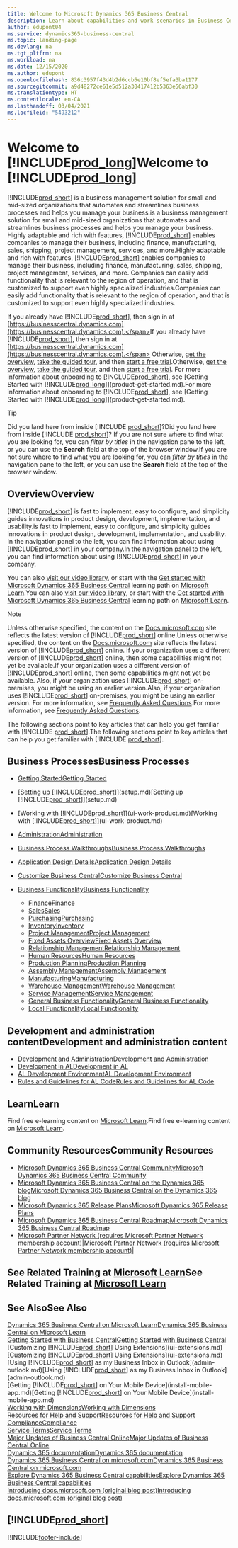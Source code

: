 ```yaml
---
title: Welcome to Microsoft Dynamics 365 Business Central
description: Learn about capabilities and work scenarios in Business Central that helps companies manage their business, including finance, manufacturing, sales, shipping, project management, services, and more.
author: edupont04
ms.service: dynamics365-business-central
ms.topic: landing-page
ms.devlang: na
ms.tgt_pltfrm: na
ms.workload: na
ms.date: 12/15/2020
ms.author: edupont
ms.openlocfilehash: 836c3957f43d4b2d6ccb5e10bf8ef5efa3ba1177
ms.sourcegitcommit: a9d48272ce61e5d512a30417412b5363e56abf30
ms.translationtype: HT
ms.contentlocale: en-CA
ms.lasthandoff: 03/04/2021
ms.locfileid: "5493212"
---
```

# <a name="welcome-to-prod_long"></a><span data-ttu-id="2d6a2-103">Welcome to [!INCLUDE[prod_long](includes/prod_long.md)]</span><span class="sxs-lookup"><span data-stu-id="2d6a2-103">Welcome to [!INCLUDE[prod_long](includes/prod_long.md)]</span></span>

[!INCLUDE[prod_short](includes/prod_short.md)] <span data-ttu-id="2d6a2-104">is a business management solution for small and mid-sized organizations that automates and streamlines business processes and helps you manage your business.</span><span class="sxs-lookup"><span data-stu-id="2d6a2-104">is a business management solution for small and mid-sized organizations that automates and streamlines business processes and helps you manage your business.</span></span> <span data-ttu-id="2d6a2-105">Highly adaptable and rich with features, [!INCLUDE[prod_short](includes/prod_short.md)] enables companies to manage their business, including finance, manufacturing, sales, shipping, project management, services, and more.</span><span class="sxs-lookup"><span data-stu-id="2d6a2-105">Highly adaptable and rich with features, [!INCLUDE[prod_short](includes/prod_short.md)] enables companies to manage their business, including finance, manufacturing, sales, shipping, project management, services, and more.</span></span> <span data-ttu-id="2d6a2-106">Companies can easily add functionality that is relevant to the region of operation, and that is customized to support even highly specialized industries.</span><span class="sxs-lookup"><span data-stu-id="2d6a2-106">Companies can easily add functionality that is relevant to the region of operation, and that is customized to support even highly specialized industries.</span></span>  

<span data-ttu-id="2d6a2-107">If you already have [!INCLUDE[prod_short](includes/prod_short.md)], then sign in at [https://businesscentral.dynamics.com](https://businesscentral.dynamics.com).</span><span class="sxs-lookup"><span data-stu-id="2d6a2-107">If you already have [!INCLUDE[prod_short](includes/prod_short.md)], then sign in at [https://businesscentral.dynamics.com](https://businesscentral.dynamics.com).</span></span> <span data-ttu-id="2d6a2-108">Otherwise, [get the overview](https://dynamics.microsoft.com/business-central/overview/),  [take the guided tour](https://dynamics.microsoft.com/en-us/guidedtour/dynamics/business-central/1/1), and then [start a free trial](https://go.microsoft.com/fwlink/?linkid=847861).</span><span class="sxs-lookup"><span data-stu-id="2d6a2-108">Otherwise, [get the overview](https://dynamics.microsoft.com/business-central/overview/),  [take the guided tour](https://dynamics.microsoft.com/en-us/guidedtour/dynamics/business-central/1/1), and then [start a free trial](https://go.microsoft.com/fwlink/?linkid=847861).</span></span> <span data-ttu-id="2d6a2-109">For more information about onboarding to [!INCLUDE[prod_short](includes/prod_short.md)], see [Getting Started with [!INCLUDE[prod_long](includes/prod_long.md)]](product-get-started.md).</span><span class="sxs-lookup"><span data-stu-id="2d6a2-109">For more information about onboarding to [!INCLUDE[prod_short](includes/prod_short.md)], see [Getting Started with [!INCLUDE[prod_long](includes/prod_long.md)]](product-get-started.md).</span></span>  

> [!TIP]
> <span data-ttu-id="2d6a2-110">Did you land here from inside [!INCLUDE [prod_short](includes/prod_short.md)]?</span><span class="sxs-lookup"><span data-stu-id="2d6a2-110">Did you land here from inside [!INCLUDE [prod_short](includes/prod_short.md)]?</span></span> <span data-ttu-id="2d6a2-111">If you are not sure where to find what you are looking for, you can *filter by titles* in the navigation pane to the left, or you can use the **Search** field at the top of the browser window.</span><span class="sxs-lookup"><span data-stu-id="2d6a2-111">If you are not sure where to find what you are looking for, you can *filter by titles* in the navigation pane to the left, or you can use the **Search** field at the top of the browser window.</span></span>

## <a name="overview"></a><span data-ttu-id="2d6a2-112">Overview</span><span class="sxs-lookup"><span data-stu-id="2d6a2-112">Overview</span></span>

[!INCLUDE[prod_short](includes/prod_short.md)] <span data-ttu-id="2d6a2-113">is fast to implement, easy to configure, and simplicity guides innovations in product design, development, implementation, and usability.</span><span class="sxs-lookup"><span data-stu-id="2d6a2-113">is fast to implement, easy to configure, and simplicity guides innovations in product design, development, implementation, and usability.</span></span> <span data-ttu-id="2d6a2-114">In the navigation panel to the left, you can find information about using [!INCLUDE[prod_short](includes/prod_short.md)] in your company.</span><span class="sxs-lookup"><span data-stu-id="2d6a2-114">In the navigation panel to the left, you can find information about using [!INCLUDE[prod_short](includes/prod_short.md)] in your company.</span></span>  

<span data-ttu-id="2d6a2-115">You can also [visit our video library](across-videos.md), or start with the [Get started with Microsoft Dynamics 365 Business Central](/learn/paths/get-started-dynamics-365-business-central/) learning path on [Microsoft Learn](/learn/dynamics365/business-central?WT.mc_id=dyn365bc_landingpage-docs).</span><span class="sxs-lookup"><span data-stu-id="2d6a2-115">You can also [visit our video library](across-videos.md), or start with the [Get started with Microsoft Dynamics 365 Business Central](/learn/paths/get-started-dynamics-365-business-central/) learning path on [Microsoft Learn](/learn/dynamics365/business-central?WT.mc_id=dyn365bc_landingpage-docs).</span></span>  

> [!NOTE]
> <span data-ttu-id="2d6a2-116">Unless otherwise specified, the content on the [Docs.microsoft.com](https://docs.microsoft.com/dynamics365/business-central/) site reflects the latest version of [!INCLUDE[prod_short](includes/prod_short.md)] online.</span><span class="sxs-lookup"><span data-stu-id="2d6a2-116">Unless otherwise specified, the content on the [Docs.microsoft.com](https://docs.microsoft.com/dynamics365/business-central/) site reflects the latest version of [!INCLUDE[prod_short](includes/prod_short.md)] online.</span></span> <span data-ttu-id="2d6a2-117">If your organization uses a different version of [!INCLUDE[prod_short](includes/prod_short.md)] online, then some capabilities might not yet be available.</span><span class="sxs-lookup"><span data-stu-id="2d6a2-117">If your organization uses a different version of [!INCLUDE[prod_short](includes/prod_short.md)] online, then some capabilities might not yet be available.</span></span> <span data-ttu-id="2d6a2-118">Also, if your organization uses [!INCLUDE[prod_short](includes/prod_short.md)] on-premises, you might be using an earlier version.</span><span class="sxs-lookup"><span data-stu-id="2d6a2-118">Also, if your organization uses [!INCLUDE[prod_short](includes/prod_short.md)] on-premises, you might be using an earlier version.</span></span> <span data-ttu-id="2d6a2-119">For more information, see [Frequently Asked Questions](across-faq.md).</span><span class="sxs-lookup"><span data-stu-id="2d6a2-119">For more information, see [Frequently Asked Questions](across-faq.md).</span></span>

<span data-ttu-id="2d6a2-120">The following sections point to key articles that can help you get familiar with [!INCLUDE [prod_short](includes/prod_short.md)].</span><span class="sxs-lookup"><span data-stu-id="2d6a2-120">The following sections point to key articles that can help you get familiar with [!INCLUDE [prod_short](includes/prod_short.md)].</span></span>  

## <a name="business-processes"></a><span data-ttu-id="2d6a2-121">Business Processes</span><span class="sxs-lookup"><span data-stu-id="2d6a2-121">Business Processes</span></span>

- [<span data-ttu-id="2d6a2-122">Getting Started</span><span class="sxs-lookup"><span data-stu-id="2d6a2-122">Getting Started</span></span>](product-get-started.md)
- <span data-ttu-id="2d6a2-123">[Setting up [!INCLUDE[prod_short](includes/prod_short.md)]](setup.md)</span><span class="sxs-lookup"><span data-stu-id="2d6a2-123">[Setting up [!INCLUDE[prod_short](includes/prod_short.md)]](setup.md)</span></span>
- <span data-ttu-id="2d6a2-124">[Working with [!INCLUDE[prod_short](includes/prod_short.md)]](ui-work-product.md)</span><span class="sxs-lookup"><span data-stu-id="2d6a2-124">[Working with [!INCLUDE[prod_short](includes/prod_short.md)]](ui-work-product.md)</span></span>
- [<span data-ttu-id="2d6a2-125">Administration</span><span class="sxs-lookup"><span data-stu-id="2d6a2-125">Administration</span></span>](admin-setup-and-administration.md)
- [<span data-ttu-id="2d6a2-126">Business Process Walkthroughs</span><span class="sxs-lookup"><span data-stu-id="2d6a2-126">Business Process Walkthroughs</span></span>](walkthrough-business-process-walkthroughs.md)
- [<span data-ttu-id="2d6a2-127">Application Design Details</span><span class="sxs-lookup"><span data-stu-id="2d6a2-127">Application Design Details</span></span>](design-details-application-design.md)
- [<span data-ttu-id="2d6a2-128">Customize Business Central</span><span class="sxs-lookup"><span data-stu-id="2d6a2-128">Customize Business Central</span></span>](ui-customizing-overview.md)
- [<span data-ttu-id="2d6a2-129">Business Functionality</span><span class="sxs-lookup"><span data-stu-id="2d6a2-129">Business Functionality</span></span>](across-business-functionality.md)

  - [<span data-ttu-id="2d6a2-130">Finance</span><span class="sxs-lookup"><span data-stu-id="2d6a2-130">Finance</span></span>](finance.md)
  - [<span data-ttu-id="2d6a2-131">Sales</span><span class="sxs-lookup"><span data-stu-id="2d6a2-131">Sales</span></span>](sales-manage-sales.md)
  - [<span data-ttu-id="2d6a2-132">Purchasing</span><span class="sxs-lookup"><span data-stu-id="2d6a2-132">Purchasing</span></span>](purchasing-manage-purchasing.md)
  - [<span data-ttu-id="2d6a2-133">Inventory</span><span class="sxs-lookup"><span data-stu-id="2d6a2-133">Inventory</span></span>](inventory-manage-inventory.md)
  - [<span data-ttu-id="2d6a2-134">Project Management</span><span class="sxs-lookup"><span data-stu-id="2d6a2-134">Project Management</span></span>](projects-manage-projects.md)
  - [<span data-ttu-id="2d6a2-135">Fixed Assets Overview</span><span class="sxs-lookup"><span data-stu-id="2d6a2-135">Fixed Assets Overview</span></span>](fa-manage.md)
  - [<span data-ttu-id="2d6a2-136">Relationship Management</span><span class="sxs-lookup"><span data-stu-id="2d6a2-136">Relationship Management</span></span>](marketing-relationship-management.md)
  - [<span data-ttu-id="2d6a2-137">Human Resources</span><span class="sxs-lookup"><span data-stu-id="2d6a2-137">Human Resources</span></span>](hr-manage-human-resources.md)
  - [<span data-ttu-id="2d6a2-138">Production Planning</span><span class="sxs-lookup"><span data-stu-id="2d6a2-138">Production Planning</span></span>](production-planning.md)
  - [<span data-ttu-id="2d6a2-139">Assembly Management</span><span class="sxs-lookup"><span data-stu-id="2d6a2-139">Assembly Management</span></span>](assembly-assemble-items.md)
  - [<span data-ttu-id="2d6a2-140">Manufacturing</span><span class="sxs-lookup"><span data-stu-id="2d6a2-140">Manufacturing</span></span>](production-manage-manufacturing.md)
  - [<span data-ttu-id="2d6a2-141">Warehouse Management</span><span class="sxs-lookup"><span data-stu-id="2d6a2-141">Warehouse Management</span></span>](warehouse-manage-warehouse.md)
  - [<span data-ttu-id="2d6a2-142">Service Management</span><span class="sxs-lookup"><span data-stu-id="2d6a2-142">Service Management</span></span>](service-service.md)
  - [<span data-ttu-id="2d6a2-143">General Business Functionality</span><span class="sxs-lookup"><span data-stu-id="2d6a2-143">General Business Functionality</span></span>](ui-across-business-areas.md)
  - [<span data-ttu-id="2d6a2-144">Local Functionality</span><span class="sxs-lookup"><span data-stu-id="2d6a2-144">Local Functionality</span></span>](about-localization.md)

## <a name="development-and-administration-content"></a><span data-ttu-id="2d6a2-145">Development and administration content</span><span class="sxs-lookup"><span data-stu-id="2d6a2-145">Development and administration content</span></span>

- [<span data-ttu-id="2d6a2-146">Development and Administration</span><span class="sxs-lookup"><span data-stu-id="2d6a2-146">Development and Administration</span></span>](/dynamics365/business-central/dev-itpro/index)
- [<span data-ttu-id="2d6a2-147">Development in AL</span><span class="sxs-lookup"><span data-stu-id="2d6a2-147">Development in AL</span></span>](/dynamics365/business-central/dev-itpro/developer/devenv-dev-overview)
- [<span data-ttu-id="2d6a2-148">AL Development Environment</span><span class="sxs-lookup"><span data-stu-id="2d6a2-148">AL Development Environment</span></span>](/dynamics365/business-central/dev-itpro/developer/devenv-reference-overview)
- [<span data-ttu-id="2d6a2-149">Rules and Guidelines for AL Code</span><span class="sxs-lookup"><span data-stu-id="2d6a2-149">Rules and Guidelines for AL Code</span></span>](/dynamics365/business-central/dev-itpro/compliance/apptest-overview)

## <a name="learn"></a><span data-ttu-id="2d6a2-150">Learn</span><span class="sxs-lookup"><span data-stu-id="2d6a2-150">Learn</span></span>

<span data-ttu-id="2d6a2-151">Find free e-learning content on [Microsoft Learn](/learn/dynamics365/business-central?WT.mc_id=dyn365bc_landingpage-docs).</span><span class="sxs-lookup"><span data-stu-id="2d6a2-151">Find free e-learning content on [Microsoft Learn](/learn/dynamics365/business-central?WT.mc_id=dyn365bc_landingpage-docs).</span></span>  

## <a name="community-resources"></a><span data-ttu-id="2d6a2-152">Community Resources</span><span class="sxs-lookup"><span data-stu-id="2d6a2-152">Community Resources</span></span>

- [<span data-ttu-id="2d6a2-153">Microsoft Dynamics 365 Business Central Community</span><span class="sxs-lookup"><span data-stu-id="2d6a2-153">Microsoft Dynamics 365 Business Central Community</span></span>](https://community.dynamics.com/business)
- [<span data-ttu-id="2d6a2-154">Microsoft Dynamics 365 Business Central on the Dynamics 365 blog</span><span class="sxs-lookup"><span data-stu-id="2d6a2-154">Microsoft Dynamics 365 Business Central on the Dynamics 365 blog</span></span>](https://cloudblogs.microsoft.com/dynamics365/it/product/business-central/)
- [<span data-ttu-id="2d6a2-155">Microsoft Dynamics 365 Release Plans</span><span class="sxs-lookup"><span data-stu-id="2d6a2-155">Microsoft Dynamics 365 Release Plans</span></span>](https://go.microsoft.com/fwlink/?linkid=2047422)
- [<span data-ttu-id="2d6a2-156">Microsoft Dynamics 365 Business Central Roadmap</span><span class="sxs-lookup"><span data-stu-id="2d6a2-156">Microsoft Dynamics 365 Business Central Roadmap</span></span>](https://dynamics.microsoft.com/roadmap/business-central/)
- <span data-ttu-id="2d6a2-157">[Microsoft Partner Network \(requires Microsoft Partner Network membership account\)](https://mspartner.microsoft.com/en/us/windows/index.aspx)|</span><span class="sxs-lookup"><span data-stu-id="2d6a2-157">[Microsoft Partner Network \(requires Microsoft Partner Network membership account\)](https://mspartner.microsoft.com/en/us/windows/index.aspx)|</span></span>  

## <a name="see-related-training-at-microsoft-learn"></a><span data-ttu-id="2d6a2-158">See Related Training at [Microsoft Learn](/learn/dynamics365/business-central?WT.mc_id=dyn365bc_landingpage-docs)</span><span class="sxs-lookup"><span data-stu-id="2d6a2-158">See Related Training at [Microsoft Learn](/learn/dynamics365/business-central?WT.mc_id=dyn365bc_landingpage-docs)</span></span>

## <a name="see-also"></a><span data-ttu-id="2d6a2-159">See Also</span><span class="sxs-lookup"><span data-stu-id="2d6a2-159">See Also</span></span>

[<span data-ttu-id="2d6a2-160">Dynamics 365 Business Central on Microsoft Learn</span><span class="sxs-lookup"><span data-stu-id="2d6a2-160">Dynamics 365 Business Central on Microsoft Learn</span></span>](/learn/dynamics365/business-central?WT.mc_id=dyn365bc_landingpage-docs)  
[<span data-ttu-id="2d6a2-161">Getting Started with Business Central</span><span class="sxs-lookup"><span data-stu-id="2d6a2-161">Getting Started with Business Central</span></span>](product-get-started.md)  
<span data-ttu-id="2d6a2-162">[Customizing [!INCLUDE[prod_short](includes/prod_short.md)] Using Extensions](ui-extensions.md)</span><span class="sxs-lookup"><span data-stu-id="2d6a2-162">[Customizing [!INCLUDE[prod_short](includes/prod_short.md)] Using Extensions](ui-extensions.md)</span></span>  
<span data-ttu-id="2d6a2-163">[Using [!INCLUDE[prod_short](includes/prod_short.md)] as my Business Inbox in Outlook](admin-outlook.md)</span><span class="sxs-lookup"><span data-stu-id="2d6a2-163">[Using [!INCLUDE[prod_short](includes/prod_short.md)] as my Business Inbox in Outlook](admin-outlook.md)</span></span>  
<span data-ttu-id="2d6a2-164">[Getting [!INCLUDE[prod_short](includes/prod_short.md)] on Your Mobile Device](install-mobile-app.md)</span><span class="sxs-lookup"><span data-stu-id="2d6a2-164">[Getting [!INCLUDE[prod_short](includes/prod_short.md)] on Your Mobile Device](install-mobile-app.md)</span></span>  
[<span data-ttu-id="2d6a2-165">Working with Dimensions</span><span class="sxs-lookup"><span data-stu-id="2d6a2-165">Working with Dimensions</span></span>](finance-dimensions.md)  
[<span data-ttu-id="2d6a2-166">Resources for Help and Support</span><span class="sxs-lookup"><span data-stu-id="2d6a2-166">Resources for Help and Support</span></span>](product-help-and-support.md)  
[<span data-ttu-id="2d6a2-167">Compliance</span><span class="sxs-lookup"><span data-stu-id="2d6a2-167">Compliance</span></span>](compliance/compliance-overview.md)  
[<span data-ttu-id="2d6a2-168">Service Terms</span><span class="sxs-lookup"><span data-stu-id="2d6a2-168">Service Terms</span></span>](compliance/compliance-service-compliance.md#service-terms)  
[<span data-ttu-id="2d6a2-169">Major Updates of Business Central Online</span><span class="sxs-lookup"><span data-stu-id="2d6a2-169">Major Updates of Business Central Online</span></span>](/dynamics365/business-central/dev-itpro/administration/update-rollout-timelime)  
[<span data-ttu-id="2d6a2-170">Dynamics 365 documentation</span><span class="sxs-lookup"><span data-stu-id="2d6a2-170">Dynamics 365 documentation</span></span>](/dynamics365/)  
[<span data-ttu-id="2d6a2-171">Dynamics 365 Business Central on microsoft.com</span><span class="sxs-lookup"><span data-stu-id="2d6a2-171">Dynamics 365 Business Central on microsoft.com</span></span>](https://dynamics.microsoft.com/business-central/overview/)  
[<span data-ttu-id="2d6a2-172">Explore Dynamics 365 Business Central capabilities</span><span class="sxs-lookup"><span data-stu-id="2d6a2-172">Explore Dynamics 365 Business Central capabilities</span></span>](https://dynamics.microsoft.com/business-central/capabilities/)  
[<span data-ttu-id="2d6a2-173">Introducing docs.microsoft.com (original blog post)</span><span class="sxs-lookup"><span data-stu-id="2d6a2-173">Introducing docs.microsoft.com (original blog post)</span></span>](https://docs.microsoft.com/teamblog/introducing-docs-microsoft-com)  

## [!INCLUDE[prod_short](includes/free_trial_md.md)]


[!INCLUDE[footer-include](includes/footer-banner.md)]